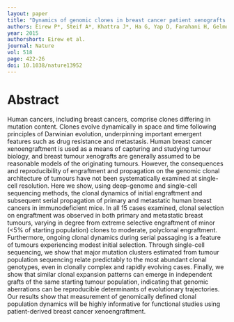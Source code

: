 ```yaml
---
layout: paper
title: "Dynamics of genomic clones in breast cancer patient xenografts at single-cell resolution"
authors: Eirew P*, Steif A*, Khattra J*, Ha G, Yap D, Farahani H, Gelmon K, Chia S, Mar C, Wan A, Laks E, Biele J, Shumansky K, Rosner J, McPherson A, Nielsen C, Roth AJ, Lefebvre C, Bashashati A, de Souza C, Siu C, Aniba R, Brimhall J, Oloumi A, Osako T, Bruna A, Sandoval JL, Algara T, Greenwood W, Leung K, Cheng H, Xue H, Wang Y, Lin D, Mungall AJ, Moore R, Zhao Y, Lorette J, Nguyen L, Huntsman D, Eaves CJ, Hansen C, Marra MA, Caldas C, Shah SP, Aparicio S.
year: 2015
authorshort: Eirew et al.
journal: Nature
vol: 518
page: 422-26
doi: 10.1038/nature13952
---
```


# Abstract

Human cancers, including breast cancers, comprise clones differing in mutation content. Clones evolve dynamically in space and time following principles of Darwinian evolution, underpinning important emergent features such as drug resistance and metastasis. Human breast cancer xenoengraftment is used as a means of capturing and studying tumour biology, and breast tumour xenografts are generally assumed to be reasonable models of the originating tumours. However, the consequences and reproducibility of engraftment and propagation on the genomic clonal architecture of tumours have not been systematically examined at single-cell resolution. Here we show, using deep-genome and single-cell sequencing methods, the clonal dynamics of initial engraftment and subsequent serial propagation of primary and metastatic human breast cancers in immunodeficient mice. In all 15 cases examined, clonal selection on engraftment was observed in both primary and metastatic breast tumours, varying in degree from extreme selective engraftment of minor (<5% of starting population) clones to moderate, polyclonal engraftment. Furthermore, ongoing clonal dynamics during serial passaging is a feature of tumours experiencing modest initial selection. Through single-cell sequencing, we show that major mutation clusters estimated from tumour population sequencing relate predictably to the most abundant clonal genotypes, even in clonally complex and rapidly evolving cases. Finally, we show that similar clonal expansion patterns can emerge in independent grafts of the same starting tumour population, indicating that genomic aberrations can be reproducible determinants of evolutionary trajectories. Our results show that measurement of genomically defined clonal population dynamics will be highly informative for functional studies using patient-derived breast cancer xenoengraftment.
